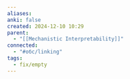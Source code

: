 ```yaml
---
aliases: 
anki: false
created: 2024-12-10 10:29
parent:
  - "[[Mechanistic Interpretability]]"
connected:
  - "#обс/linking"
tags:
  - fix/empty
---
```

